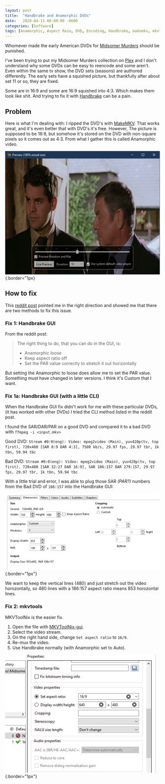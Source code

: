 ```yaml
---
layout: post
title:  "Handbrake and Anamorphic DVDs"
date:   2020-04-11 08:00:00 -0600
categories: [Software]
tags: [Anamorphic, Aspect Raio, DVD, Encoding, Handbrake, makemkv, mkvtools, Plex, Ripping]
---
```


Whomever made the early American DVDs for [Midsomer Murders](https://www.imdb.com/title/tt0118401/) should be punished.

I've been trying to put my Midsomer Murders collection on [Plex](https://plex.tv) and I don't understand why some DVDs can be easy to reencode and some aren't. Even within the same tv show, the DVD sets (seasons) are authored differently. The early sets have a squished picture, but thankfully after about set 11 or so, they are fixed.

Some are in 16:9 and some are 16:9 squished into 4:3. Which makes them look like shit. And trying to fix it with [Handbrake](https://www.handbrake.fr) can be a pain.

## Problem

Here is what I'm dealing with: I ripped the DVD's with [MakeMKV](https://www.makemkv.com/). That works great, and it's even better that with DVD's it's free. However, The picture is supposed to be 16:9, but somehow it's stored on the DVD with non-square pixels so it comes out as 4:3. From what I gather this is called Anamorphic video.

![Squished Video](/assets/2020/04/squished-video.png){:border="1px}

## How to fix

This [reddit post](https://www.reddit.com/r/handbrake/comments/5mm47h/how_to_stretch_from_43_to_169/) pointed me in the right direction and showed me that there are two methods to fix this issue.

### Fix 1: Handbrake GUI

From the reddit post:

> The right thing to do, that you can do in the GUI, is:
>
> - Anamorphic loose
> - Keep aspect ratio off
> - Set the PAR value correctly to stretch it out horizontally

But setting the Anamorphic to loose does allow me to set the PAR value. Something must have changed in later versions. I think it's Custom that I want.

### Fix 1a: Handbrake GUI (with a little CLI)

When the Handbrake GUI fix didn't work for me with these particular DVDs, (it has worked with other DVDs) I tried the CLI method listed in the reddit post.

I found the SAR/DAR/PAR on a good DVD and compared it to a bad DVD with `ffmpeg -i <input.mkv>`

Good DVD: `Stream #0:0(eng): Video: mpeg2video (Main), yuv420p(tv, top first), 720x480 [SAR 8:9 DAR 4:3], 7500 kb/s, 29.97 fps, 29.97 tbr, 1k tbn, 59.94 tbc`

Bad DVD: `Stream #0:0(eng): Video: mpeg2video (Main), yuv420p(tv, top first), 720x480 [SAR 32:27 DAR 16:9], SAR 186:157 DAR 279:157, 29.97 fps, 29.97 tbr, 1k tbn, 59.94 tbc`

With a little trial and error, I was able to plug those SAR _(PAR?)_ numbers from the Bad DVD of `186:157` into the Handbrake GUI:

![Handbrake Adjusted PAR](/assets/2020/04/handbrake-adjusted-PAR.png){:border="1px"}

We want to keep the vertical lines (480) and just stretch out the video horozontally, so 480 lines with a 186:157 aspect ratio means 853 horozontal lines.

### Fix 2: mkvtools

MKVToolNix is the easier fix.

1. Open the file with [MKVToolNix-gui](https://mkvtoolnix.download).
1. Select the video stream.
1. On the right hand side, change `Set aspect ratio` to `16/9`.
1. Re-mux the video.
1. Use Handbrake normally (with Anamorphic set to Auto).

![mkvtools fix](/assets/2020/04/mkvtools-aspect-ratio-fix.png){:border="1px"}
